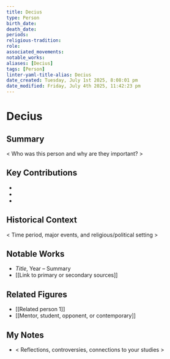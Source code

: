 ```yaml
---
title: Decius
type: Person
birth_date: 
death_date: 
periods: 
religious-tradition: 
role: 
associated_movements: 
notable_works: 
aliases: [Decius]
tags: [Person]
linter-yaml-title-alias: Decius
date_created: Tuesday, July 1st 2025, 8:08:01 pm
date_modified: Friday, July 4th 2025, 11:42:23 pm
---
```


# Decius

## Summary
< Who was this person and why are they important? >

## Key Contributions
- 
- 
- 

## Historical Context
< Time period, major events, and religious/political setting >

## Notable Works
- *Title*, Year – Summary
- [[Link to primary or secondary sources]]


## Related Figures
- [[Related person 1]]
- [[Mentor, student, opponent, or contemporary]]

## My Notes
- < Reflections, controversies, connections to your studies >
